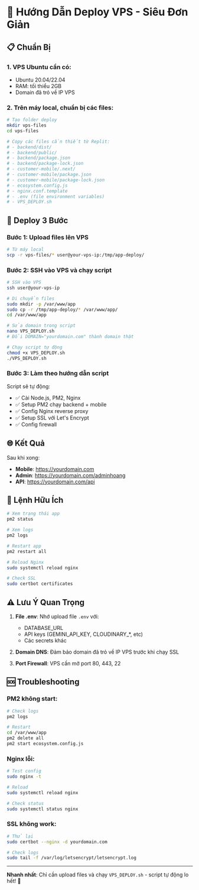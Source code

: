 # 🚀 Hướng Dẫn Deploy VPS - Siêu Đơn Giản

## 📋 Chuẩn Bị

### 1. VPS Ubuntu cần có:
- Ubuntu 20.04/22.04
- RAM: tối thiểu 2GB
- Domain đã trỏ về IP VPS

### 2. Trên máy local, chuẩn bị các files:

```bash
# Tạo folder deploy
mkdir vps-files
cd vps-files

# Copy các files cần thiết từ Replit:
# - backend/dist/
# - backend/public/
# - backend/package.json
# - backend/package-lock.json
# - customer-mobile/.next/
# - customer-mobile/package.json  
# - customer-mobile/package-lock.json
# - ecosystem.config.js
# - nginx.conf.template
# - .env (file environment variables)
# - VPS_DEPLOY.sh
```

## 🎯 Deploy 3 Bước

### Bước 1: Upload files lên VPS

```bash
# Từ máy local
scp -r vps-files/* user@your-vps-ip:/tmp/app-deploy/
```

### Bước 2: SSH vào VPS và chạy script

```bash
# SSH vào VPS
ssh user@your-vps-ip

# Di chuyển files
sudo mkdir -p /var/www/app
sudo cp -r /tmp/app-deploy/* /var/www/app/
cd /var/www/app

# Sửa domain trong script
nano VPS_DEPLOY.sh  
# Đổi DOMAIN="yourdomain.com" thành domain thật

# Chạy script tự động
chmod +x VPS_DEPLOY.sh
./VPS_DEPLOY.sh
```

### Bước 3: Làm theo hướng dẫn script

Script sẽ tự động:
- ✅ Cài Node.js, PM2, Nginx
- ✅ Setup PM2 chạy backend + mobile
- ✅ Config Nginx reverse proxy
- ✅ Setup SSL với Let's Encrypt
- ✅ Config firewall

## 🌐 Kết Quả

Sau khi xong:
- **Mobile**: https://yourdomain.com
- **Admin**: https://yourdomain.com/adminhoang
- **API**: https://yourdomain.com/api

## 🔧 Lệnh Hữu Ích

```bash
# Xem trạng thái app
pm2 status

# Xem logs
pm2 logs

# Restart app
pm2 restart all

# Reload Nginx
sudo systemctl reload nginx

# Check SSL
sudo certbot certificates
```

## ⚠️ Lưu Ý Quan Trọng

1. **File .env**: Nhớ upload file `.env` với:
   - DATABASE_URL
   - API keys (GEMINI_API_KEY, CLOUDINARY_*, etc)
   - Các secrets khác

2. **Domain DNS**: Đảm bảo domain đã trỏ về IP VPS trước khi chạy SSL

3. **Port Firewall**: VPS cần mở port 80, 443, 22

## 🆘 Troubleshooting

### PM2 không start:
```bash
# Check logs
pm2 logs

# Restart
cd /var/www/app
pm2 delete all
pm2 start ecosystem.config.js
```

### Nginx lỗi:
```bash
# Test config
sudo nginx -t

# Reload
sudo systemctl reload nginx

# Check status
sudo systemctl status nginx
```

### SSL không work:
```bash
# Thử lại
sudo certbot --nginx -d yourdomain.com

# Check logs
sudo tail -f /var/log/letsencrypt/letsencrypt.log
```

---

**Nhanh nhất**: Chỉ cần upload files và chạy `VPS_DEPLOY.sh` - script tự động lo hết! 🎉
